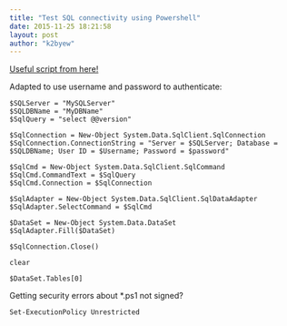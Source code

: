 ```yaml
---
title: "Test SQL connectivity using Powershell"
date: 2015-11-25 18:21:58
layout: post
author: "k2byew"
---
```

[Useful script from here!](http://www.systemcentercentral.com/powershell-how-to-connect-to-a-remote-sql-database-and-retrieve-a-data-set)

Adapted to use username and password to authenticate:

    $SQLServer = "MySQLServer"
    $SQLDBName = "MyDBName"
    $SqlQuery = "select @@version"
    
    $SqlConnection = New-Object System.Data.SqlClient.SqlConnection
    $SqlConnection.ConnectionString = "Server = $SQLServer; Database = $SQLDBName; User ID = $Username; Password = $password"
    
    $SqlCmd = New-Object System.Data.SqlClient.SqlCommand
    $SqlCmd.CommandText = $SqlQuery
    $SqlCmd.Connection = $SqlConnection
    
    $SqlAdapter = New-Object System.Data.SqlClient.SqlDataAdapter
    $SqlAdapter.SelectCommand = $SqlCmd
    
    $DataSet = New-Object System.Data.DataSet
    $SqlAdapter.Fill($DataSet)
    
    $SqlConnection.Close()
    
    clear
    
    $DataSet.Tables[0]


Getting security errors about *.ps1 not signed?

`Set-ExecutionPolicy Unrestricted`
